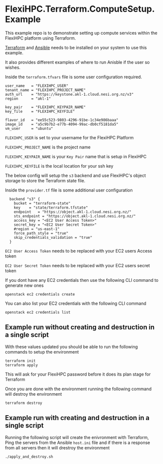 # FlexiHPC.Terraform.ComputeSetup.Example

This example repo is to demonstrate setting up compute services within the FlexiHPC platform using Terraform.

[Terraform](https://developer.hashicorp.com/terraform/tutorials/aws-get-started/install-cli) and [Ansible](https://docs.ansible.com/ansible/latest/installation_guide/index.html) needs to be installed on your system to use this example.

It also provides different examples of where to run Anisble if the user so wishes.

Inside the `terraform.tfvars` file is some user configuration required.

```
user_name   = "FLEXIHPC_USER"
tenant_name = "FLEXIHPC_PROJECT_NAME"
auth_url    = "https://keystone.akl-1.cloud.nesi.org.nz/v3"
region      = "akl-1"

key_pair    = "FLEXIHPC_KEYPAIR_NAME"
key_file    = "FLEXIHPC_KEYFILE"

flavor_id   = "ee55c523-9803-4296-91be-1c34e986baaa"
image_id    = "a5c9b7b2-e77b-4094-99ac-db0cf5181da5"
vm_user     = "ubuntu"
```

`FLEXIHPC_USER` is set to your username for the FlexiHPC Platform

`FLEXIHPC_PROJECT_NAME` is the project name

`FLEXIHPC_KEYPAIR_NAME` is your `Key Pair` name that is setup in FlexiHPC

`FLEXIHPC_KEYFILE` is the local location for your ssh key

The below config will setup the `s3` backend and use FlexiHPC's object storage to store the Terraform state file.

Inside the `provider.tf` file is some additional user configuration
```
  backend "s3" {
    bucket = "terraform-state"
    key    = "state/terraform.tfstate"
    endpoint   = "https://object.akl-1.cloud.nesi.org.nz/"
    sts_endpoint = "https://object.akl-1.cloud.nesi.org.nz/"
    access_key = "<EC2 User Access Token>"
    secret_key = "<EC2 User Secret Token>"
    #region = "us-east-1"
    force_path_style = "true"
    skip_credentials_validation = "true"
  }
```
`EC2 User Access Token` needs to be replaced with your EC2 users Access token

`EC2 User Secret Token` needs to be replaced with your EC2 users secret token

If you dont have any EC2 credentials then use the following CLI command to generate new ones
```
openstack ec2 credentials create
```
You can also list your EC2 credentials with the following CLI command
```
openstack ec2 credentials list
```

## Example run without creating and destruction in a single script

With these values updated you should be able to run the following commands to setup the environment
```
terraform init
terraform apply
```
This will ask for your FlexiHPC password before it does its plan stage for Terraform

Once you are done with the environment running the following command will destroy the environment
```
terraform destroy
```

## Example run with creating and destruction in a single script

Running the following script will create the enivronment with Terraform, Ping the servers from the Ansible `host.ini` file and if there is a response from all servers then it will drestroy the environment
```
./apply_and_destroy.sh
```
